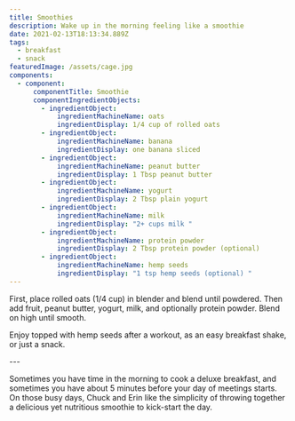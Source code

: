 ```yaml
---
title: Smoothies
description: Wake up in the morning feeling like a smoothie
date: 2021-02-13T18:13:34.889Z
tags:
  - breakfast
  - snack
featuredImage: /assets/cage.jpg
components:
  - component:
      componentTitle: Smoothie
      componentIngredientObjects:
        - ingredientObject:
            ingredientMachineName: oats
            ingredientDisplay: 1/4 cup of rolled oats
        - ingredientObject:
            ingredientMachineName: banana
            ingredientDisplay: one banana sliced
        - ingredientObject:
            ingredientMachineName: peanut butter
            ingredientDisplay: 1 Tbsp peanut butter
        - ingredientObject:
            ingredientMachineName: yogurt
            ingredientDisplay: 2 Tbsp plain yogurt
        - ingredientObject:
            ingredientMachineName: milk
            ingredientDisplay: "2+ cups milk "
        - ingredientObject:
            ingredientMachineName: protein powder
            ingredientDisplay: 2 Tbsp protein powder (optional)
        - ingredientObject:
            ingredientMachineName: hemp seeds
            ingredientDisplay: "1 tsp hemp seeds (optional) "
---
```

First, place rolled oats (1/4 cup) in blender and blend until powdered. Then add fruit, peanut butter, yogurt, milk, and optionally protein powder. Blend on high until smooth. 

Enjoy topped with hemp seeds after a workout, as an easy breakfast shake, or just a snack.  

\---

Sometimes you have time in the morning to cook a deluxe breakfast, and sometimes you have about 5 minutes before your day of meetings starts. On those busy days, Chuck and Erin like the simplicity of throwing together a delicious yet nutritious smoothie to kick-start the day.